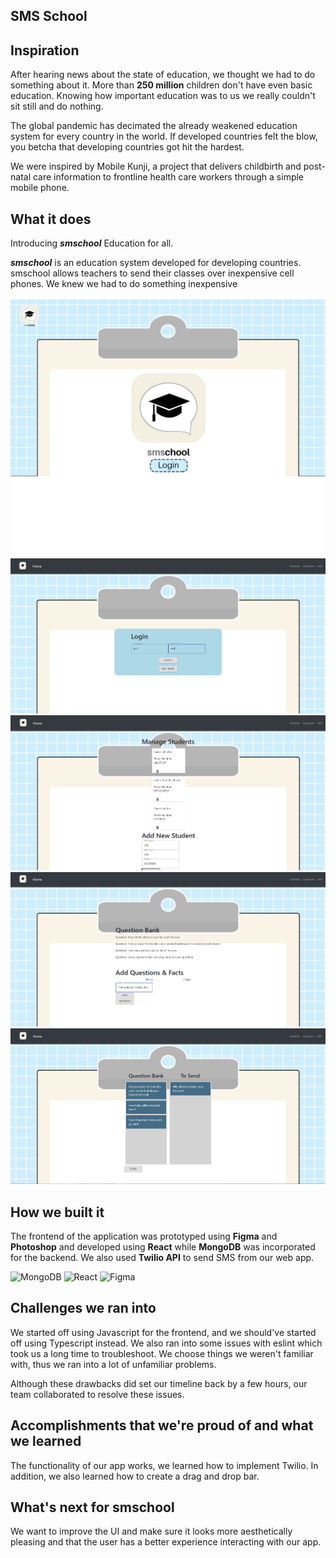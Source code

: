 ## SMS School

## Inspiration
After hearing news about the state of education, we thought we had to do something about it. More than **250 million** children don't have even basic education. Knowing how important education was to us we really couldn't sit still and do nothing. 

The global pandemic has decimated the already weakened education system for every country in the world. If developed countries felt the blow, you betcha that developing countries got hit the hardest. 

We were inspired by Mobile Kunji, a project that delivers childbirth and post-natal care information to frontline health care workers through a simple mobile phone.

## What it does
Introducing ***smschool*** Education for all.

***smschool*** is an education system developed for developing countries. smschool allows teachers to send their classes over inexpensive cell phones. We knew we had to do something inexpensive 

![App Screenshots](https://raw.githubusercontent.com/hungnguyen3/nwHacks/master/images/landingpage_2.png)
![App Screenshots](https://raw.githubusercontent.com/hungnguyen3/nwHacks/master/images/2.PNG)  
![App Screenshots](https://raw.githubusercontent.com/hungnguyen3/nwHacks/master/images/4.PNG)
![App Screenshots](https://raw.githubusercontent.com/hungnguyen3/nwHacks/master/images/7.PNG)
![App Screenshots](https://raw.githubusercontent.com/hungnguyen3/nwHacks/master/images/8.PNG)

## How we built it
The frontend of the application was prototyped using **Figma** and  **Photoshop** and developed using **React** while **MongoDB** was incorporated for the backend. We also used **Twilio API** to send SMS from our web app. 

![MongoDB](https://nakedsecurity.sophos.com/wp-content/uploads/sites/2/2017/01/mongodb.png?resize=780,408)
![React](https://upload.wikimedia.org/wikipedia/commons/thumb/a/a7/React-icon.svg/1280px-React-icon.svg.png)
![Figma](https://upload.wikimedia.org/wikipedia/commons/thumb/3/33/Figma-logo.svg/220px-Figma-logo.svg.png)

## Challenges we ran into
We started off using Javascript for the frontend, and we should've started off using Typescript instead. We also ran into some issues with eslint which took us a long time to troubleshoot. We choose things we weren't familiar with, thus we ran into a lot of unfamiliar problems.

Although these drawbacks did set our timeline back by a few hours, our team collaborated to resolve these issues.

## Accomplishments that we're proud of and what we learned
The functionality of our app works, we learned how to implement Twilio. In addition, we also learned how to create a drag and drop bar.

## What's next for smschool
We want to improve the UI and make sure it looks more aesthetically pleasing and that the user has a better experience interacting with our app.
